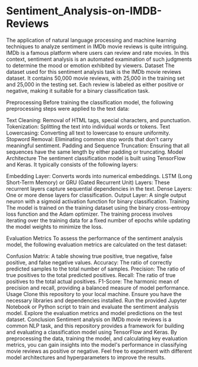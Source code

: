 # Sentiment_Analysis-on-IMDB-Reviews
The application of natural language processing and machine learning techniques to analyze sentiment in IMDb movie reviews is quite intriguing. IMDb is a famous platform where users can review and rate movies. In this context, sentiment analysis is an automated examination of such judgments to determine the mood or emotion exhibited by viewers.
Dataset
The dataset used for this sentiment analysis task is the IMDb movie reviews dataset. It contains 50,000 movie reviews, with 25,000 in the training set and 25,000 in the testing set. Each review is labeled as either positive or negative, making it suitable for a binary classification task.

Preprocessing
Before training the classification model, the following preprocessing steps were applied to the text data:

Text Cleaning: Removal of HTML tags, special characters, and punctuation.
Tokenization: Splitting the text into individual words or tokens.
Text Lowercasing: Converting all text to lowercase to ensure uniformity.
Stopword Removal: Eliminating common stop words that don't carry meaningful sentiment.
Padding and Sequence Truncation: Ensuring that all sequences have the same length by either padding or truncating.
Model Architecture
The sentiment classification model is built using TensorFlow and Keras. It typically consists of the following layers:

Embedding Layer: Converts words into numerical embeddings.
LSTM (Long Short-Term Memory) or GRU (Gated Recurrent Unit) Layers: These recurrent layers capture sequential dependencies in the text.
Dense Layers: One or more dense layers for classification.
Output Layer: A single output neuron with a sigmoid activation function for binary classification.
Training
The model is trained on the training dataset using the binary cross-entropy loss function and the Adam optimizer. The training process involves iterating over the training data for a fixed number of epochs while updating the model weights to minimize the loss.

Evaluation Metrics
To assess the performance of the sentiment analysis model, the following evaluation metrics are calculated on the test dataset:

Confusion Matrix: A table showing true positive, true negative, false positive, and false negative values.
Accuracy: The ratio of correctly predicted samples to the total number of samples.
Precision: The ratio of true positives to the total predicted positives.
Recall: The ratio of true positives to the total actual positives.
F1-Score: The harmonic mean of precision and recall, providing a balanced measure of model performance.
Usage
Clone this repository to your local machine.
Ensure you have the necessary libraries and dependencies installed.
Run the provided Jupyter Notebook or Python script to train and evaluate the sentiment analysis model.
Explore the evaluation metrics and model predictions on the test dataset.
Conclusion
Sentiment analysis on IMDb movie reviews is a common NLP task, and this repository provides a framework for building and evaluating a classification model using TensorFlow and Keras. By preprocessing the data, training the model, and calculating key evaluation metrics, you can gain insights into the model's performance in classifying movie reviews as positive or negative. Feel free to experiment with different model architectures and hyperparameters to improve the results.

